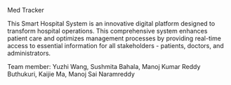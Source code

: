Med Tracker

This Smart Hospital System is an innovative digital platform designed to transform hospital operations. This comprehensive system enhances patient care and optimizes management processes by providing real-time access to essential information for all stakeholders - patients, doctors, and administrators.

Team member: Yuzhi Wang, Sushmita Bahala, Manoj Kumar Reddy Buthukuri, Kaijie Ma, Manoj Sai Naramreddy
